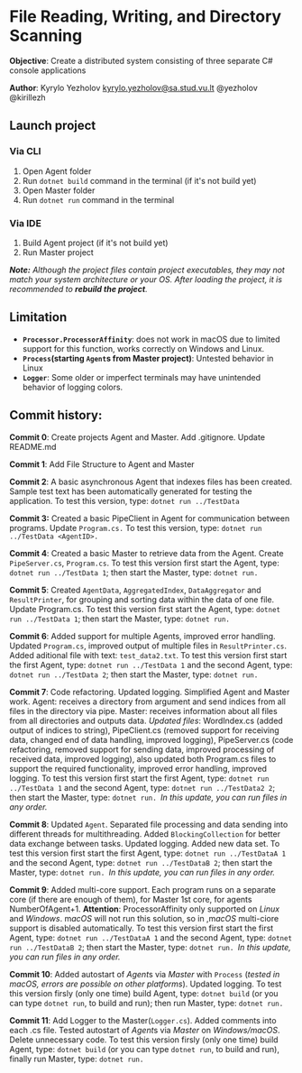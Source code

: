 # File Reading, Writing, and Directory Scanning

**Objective**: Create a distributed system consisting of three separate C# console applications

**Author**: Kyrylo Yezholov <kyrylo.yezholov@sa.stud.vu.lt> @yezholov @kirillezh

## Launch project

### Via CLI

1. Open Agent folder
2. Run `dotnet build` command in the terminal (if it's not build yet)
3. Open Master folder
4. Run `dotnet run` command in the terminal

### Via IDE

1. Build Agent project (if it's not build yet)
2. Run Master project

***Note:** Although the project files contain project executables, they may not match your system architecture or your OS. After loading the project, it is recommended to **rebuild the project**.*

## Limitation

- **`Processor.ProcessorAffinity`**: does not work in macOS due to limited support for this function, works correctly on Windows and Linux.
- **`Process`(starting `Agent`s from Master project)**: Untested behavior in Linux
- **`Logger`**: Some older or imperfect terminals may have unintended behavior of logging colors.

## Commit history:

**Commit 0**: Create projects Agent and Master. Add .gitignore. Update README.md

**Commit 1**: Add File Structure to Agent and Master

**Commit 2**: A basic asynchronous Agent that indexes files has been created. Sample test text has been automatically generated for testing the application.
To test this version, type: `dotnet run ../TestData`

**Commit 3:** Created a basic PipeClient in Agent for communication between programs. Update `Program.cs.`
To test this version, type: `dotnet run ../TestData <AgentID>.`

**Commit 4**: Created a basic Master to retrieve data from the Agent. Create `PipeServer.cs`, `Program.cs`.
To test this version first start the Agent, type: `dotnet run ../TestData 1`; then start the Master, type: `dotnet run. `

**Commit 5**: Created `AgentData`, `AggregatedIndex`, `DataAggregator` and `ResultPrinter`, for grouping and sorting data within the data of one file. Update Program.cs.
To test this version first start the Agent, type: `dotnet run ../TestData 1`; then start the Master, type: `dotnet run. `

**Commit 6**: Added support for multiple Agents, improved error handling. Updated `Program.cs`, improved output of multiple files in `ResultPrinter.cs`. Added aditional file with text: `test_data2.txt`.
To test this version first start the first Agent, type: `dotnet run ../TestData 1` and the second Agent, type: `dotnet run ../TestData 2`; then start the Master, type: `dotnet run. `

**Commit 7**: Code refactoring. Updated logging. Simplified Agent and Master work. Agent: receives a directory from argument and send indices from all files in the directory via pipe. Master: receives information about all files from all directories and outputs data.
*Updated files*: WordIndex.cs (added output of indices to string), PipeClient.cs (removed support for receiving data, changed end of data handling, improved logging), PipeServer.cs (code refactoring, removed support for sending data, improved processing of received data, improved logging), also updated both Program.cs files to support the required functionality, improved error handling, improved logging.
To test this version first start the first Agent, type: `dotnet run ../TestData 1` and the second Agent, type: `dotnet run ../TestData2 2`; then start the Master, type: `dotnet run. `*In this update, you can run files in any order.*

**Сommit 8**: Updated `Agent`. Separated file processing and data sending into different threads for multithreading. Added `BlockingCollection` for better data exchange between tasks. Updated logging. Added new data set.
To test this version first start the first Agent, type: `dotnet run ../TestDataA 1` and the second Agent, type: `dotnet run ../TestDataB 2`; then start the Master, type: `dotnet run. `*In this update, you can run files in any order.*

**Commit 9**: Added multi-core support. Each program runs on a separate core (if there are enough of them), for Master 1st core, for agents NumberOfAgent+1.
**Attention**: ProcessorAffinity only supported on *Linux* and *Windows*. m*acOS* will not run this solution, so in ,m*acOS* multi-ciore support is disabled automatically.
To test this version first start the first Agent, type: `dotnet run ../TestDataA 1` and the second Agent, type: `dotnet run ../TestDataB 2`; then start the Master, type: `dotnet run. `*In this update, you can run files in any order.*

**Commit 10**: Added autostart of *Agent*s via *Master* with `Process` (*tested in macOS, errors are possible on other platforms*). Updated logging.
To test this version firsly (only one time) build Agent, type: `dotnet build` (or you can type `dotnet run`, to build and run); then run Master, type: `dotnet run.`

**Commit 11**: Add Logger to the Master(`Logger.cs`). Added comments into each .cs file. Tested autostart of *Agent*s via *Master* on *Windows/macOS*. Delete unnecessary code.
To test this version firsly (only one time) build Agent, type: `dotnet build` (or you can type `dotnet run`, to build and run), finally run Master, type: `dotnet run.`
